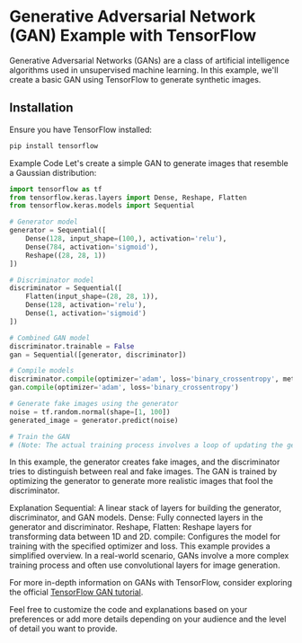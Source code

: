 # Generative Adversarial Network (GAN) Example with TensorFlow

Generative Adversarial Networks (GANs) are a class of artificial intelligence algorithms used in unsupervised machine learning. In this example, we'll create a basic GAN using TensorFlow to generate synthetic images.

## Installation

Ensure you have TensorFlow installed:

```bash
pip install tensorflow
```

Example Code
Let's create a simple GAN to generate images that resemble a Gaussian distribution:


```python
import tensorflow as tf
from tensorflow.keras.layers import Dense, Reshape, Flatten
from tensorflow.keras.models import Sequential

# Generator model
generator = Sequential([
    Dense(128, input_shape=(100,), activation='relu'),
    Dense(784, activation='sigmoid'),
    Reshape((28, 28, 1))
])

# Discriminator model
discriminator = Sequential([
    Flatten(input_shape=(28, 28, 1)),
    Dense(128, activation='relu'),
    Dense(1, activation='sigmoid')
])

# Combined GAN model
discriminator.trainable = False
gan = Sequential([generator, discriminator])

# Compile models
discriminator.compile(optimizer='adam', loss='binary_crossentropy', metrics=['accuracy'])
gan.compile(optimizer='adam', loss='binary_crossentropy')

# Generate fake images using the generator
noise = tf.random.normal(shape=[1, 100])
generated_image = generator.predict(noise)

# Train the GAN
# (Note: The actual training process involves a loop of updating the generator and discriminator)

```

In this example, the generator creates fake images, and the discriminator tries to distinguish between real and fake images. The GAN is trained by optimizing the generator to generate more realistic images that fool the discriminator.

Explanation
Sequential: A linear stack of layers for building the generator, discriminator, and GAN models.
Dense: Fully connected layers in the generator and discriminator.
Reshape, Flatten: Reshape layers for transforming data between 1D and 2D.
compile: Configures the model for training with the specified optimizer and loss.
This example provides a simplified overview. In a real-world scenario, GANs involve a more complex training process and often use convolutional layers for image generation.

For more in-depth information on GANs with TensorFlow, consider exploring the official [TensorFlow GAN tutorial](https://www.tensorflow.org/tutorials/generative/dcgan?hl=tr).


Feel free to customize the code and explanations based on your preferences or add more details depending on your audience and the level of detail you want to provide.

